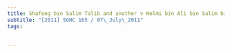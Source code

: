 ```yaml
---
title: Shafeeg bin Salim Talib and another v Helmi bin Ali bin Salim bin Talib and others 
subtitle: "[2011] SGHC 165 / 07\_July\_2011"
tags:


---
```


